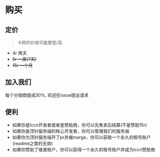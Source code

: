 # 购买

## 定价

> 卡网的价格可能更低/高

- 4r 两天
- ~~5r 一周(7天)~~
- ~~15r 一个月~~

## 加入我们

每个分销商提成30%, 欢迎在issue提出请求

## 便利

- 如果你是lccn开发者或者是赞助商，你可以先售卖后结算(不是赞助15r)
- 如果你是顶针服务端的核心开发者，你可以管理我们的服务端
- 如果你为顶针服务端开了pr并被marge，你可以获取一个永久的租号账户(readme之类的无效)
- 如果你赞助了维普账户，你可以获得一个永久的租号账户并成为lccn赞助商



